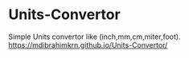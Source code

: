 # Units-Convertor
Simple Units convertor like (inch,mm,cm,miter,foot).
https://mdibrahimkrn.github.io/Units-Convertor/
